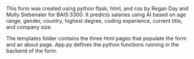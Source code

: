 This form was created using python flask, html, and css by Regan Day and Molly Siebenaler for BAIS:3300.  It predicts salaries using AI based on age range, gender, country, highest degree, coding experience, current title, and company size.

The templates folder contains the three html pages that populate the form and an about page.  App.py defines the python functions running in the backend of the form.  